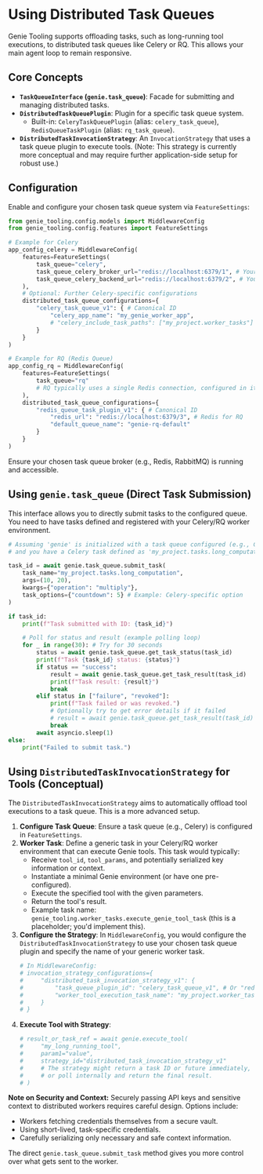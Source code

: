 # Using Distributed Task Queues

Genie Tooling supports offloading tasks, such as long-running tool executions, to distributed task queues like Celery or RQ. This allows your main agent loop to remain responsive.

## Core Concepts

*   **`TaskQueueInterface` (`genie.task_queue`)**: Facade for submitting and managing distributed tasks.
*   **`DistributedTaskQueuePlugin`**: Plugin for a specific task queue system.
    *   Built-in: `CeleryTaskQueuePlugin` (alias: `celery_task_queue`), `RedisQueueTaskPlugin` (alias: `rq_task_queue`).
*   **`DistributedTaskInvocationStrategy`**: An `InvocationStrategy` that uses a task queue plugin to execute tools. (Note: This strategy is currently more conceptual and may require further application-side setup for robust use.)

## Configuration

Enable and configure your chosen task queue system via `FeatureSettings`:

```python
from genie_tooling.config.models import MiddlewareConfig
from genie_tooling.config.features import FeatureSettings

# Example for Celery
app_config_celery = MiddlewareConfig(
    features=FeatureSettings(
        task_queue="celery", 
        task_queue_celery_broker_url="redis://localhost:6379/1", # Your Celery broker
        task_queue_celery_backend_url="redis://localhost:6379/2", # Your Celery result backend
    ),
    # Optional: Further Celery-specific configurations
    distributed_task_queue_configurations={
        "celery_task_queue_v1": { # Canonical ID
            "celery_app_name": "my_genie_worker_app",
            # "celery_include_task_paths": ["my_project.worker_tasks"] # Paths for Celery to find tasks
        }
    }
)

# Example for RQ (Redis Queue)
app_config_rq = MiddlewareConfig(
    features=FeatureSettings(
        task_queue="rq" 
        # RQ typically uses a single Redis connection, configured in its plugin settings
    ),
    distributed_task_queue_configurations={
        "redis_queue_task_plugin_v1": { # Canonical ID
            "redis_url": "redis://localhost:6379/3", # Redis for RQ
            "default_queue_name": "genie-rq-default"
        }
    }
)
```
Ensure your chosen task queue broker (e.g., Redis, RabbitMQ) is running and accessible.

## Using `genie.task_queue` (Direct Task Submission)

This interface allows you to directly submit tasks to the configured queue. You need to have tasks defined and registered with your Celery/RQ worker environment.

```python
# Assuming 'genie' is initialized with a task queue configured (e.g., Celery)
# and you have a Celery task defined as 'my_project.tasks.long_computation'

task_id = await genie.task_queue.submit_task(
    task_name="my_project.tasks.long_computation", 
    args=(10, 20),
    kwargs={"operation": "multiply"},
    task_options={"countdown": 5} # Example: Celery-specific option
)

if task_id:
    print(f"Task submitted with ID: {task_id}")

    # Poll for status and result (example polling loop)
    for _ in range(30): # Try for 30 seconds
        status = await genie.task_queue.get_task_status(task_id)
        print(f"Task {task_id} status: {status}")
        if status == "success":
            result = await genie.task_queue.get_task_result(task_id)
            print(f"Task result: {result}")
            break
        elif status in ["failure", "revoked"]:
            print(f"Task failed or was revoked.")
            # Optionally try to get error details if it failed
            # result = await genie.task_queue.get_task_result(task_id) 
            break
        await asyncio.sleep(1)
else:
    print("Failed to submit task.")
```

## Using `DistributedTaskInvocationStrategy` for Tools (Conceptual)

The `DistributedTaskInvocationStrategy` aims to automatically offload tool executions to a task queue. This is a more advanced setup.

1.  **Configure Task Queue**: Ensure a task queue (e.g., Celery) is configured in `FeatureSettings`.
2.  **Worker Task**: Define a generic task in your Celery/RQ worker environment that can execute Genie tools. This task would typically:
    *   Receive `tool_id`, `tool_params`, and potentially serialized key information or context.
    *   Instantiate a minimal Genie environment (or have one pre-configured).
    *   Execute the specified tool with the given parameters.
    *   Return the tool's result.
    *   Example task name: `genie_tooling.worker_tasks.execute_genie_tool_task` (this is a placeholder; you'd implement this).
3.  **Configure the Strategy**: In `MiddlewareConfig`, you would configure the `DistributedTaskInvocationStrategy` to use your chosen task queue plugin and specify the name of your generic worker task.
    ```python
    # In MiddlewareConfig:
    # invocation_strategy_configurations={
    #     "distributed_task_invocation_strategy_v1": {
    #         "task_queue_plugin_id": "celery_task_queue_v1", # Or "redis_queue_task_plugin_v1"
    #         "worker_tool_execution_task_name": "my_project.worker_tasks.execute_genie_tool_task"
    #     }
    # }
    ```
4.  **Execute Tool with Strategy**:
    ```python
    # result_or_task_ref = await genie.execute_tool(
    #     "my_long_running_tool",
    #     param1="value",
    #     strategy_id="distributed_task_invocation_strategy_v1" 
    #     # The strategy might return a task ID or future immediately,
    #     # or poll internally and return the final result.
    # )
    ```

**Note on Security and Context:** Securely passing API keys and sensitive context to distributed workers requires careful design. Options include:
*   Workers fetching credentials themselves from a secure vault.
*   Using short-lived, task-specific credentials.
*   Carefully serializing only necessary and safe context information.

The direct `genie.task_queue.submit_task` method gives you more control over what gets sent to the worker.
